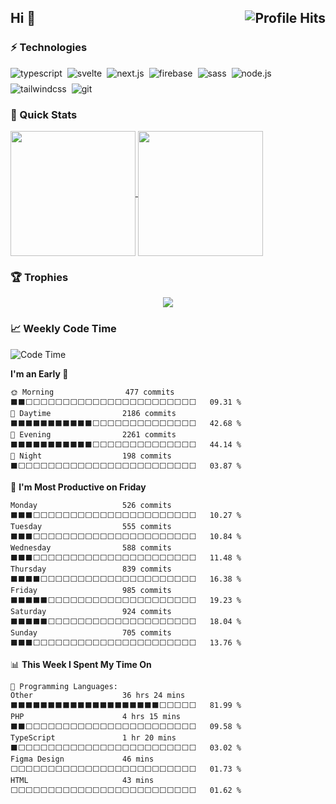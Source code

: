 <h2>Hi 👋 <img align="right" alt="Profile Hits" src="https://komarev.com/ghpvc/?username=xKesvaL&style=for-the-badge&color=blueviolet"></h2>

### ⚡ Technologies

<div style="display: flex; gap: 8px; flex-wrap: wrap;">

<img src="https://img.shields.io/badge/TS-3178C6?style=for-the-badge&logo=typescript&logoColor=fff" alt="typescript">
<img src="https://img.shields.io/badge/Sveltekit-FF3E00?style=for-the-badge&logo=svelte&logoColor=fff" alt="svelte">
<img src="https://img.shields.io/badge/Next-000?style=for-the-badge&logo=next.js&logoColor=fff" alt="next.js">
<img src="https://img.shields.io/badge/Firebase-FFCA28?style=for-the-badge&logo=firebase&logoColor=fff" alt="firebase">
<img src="https://img.shields.io/badge/Scss-CC6699?style=for-the-badge&logo=sass&logoColor=fff" alt="sass">
<img src="https://img.shields.io/badge/Node-339933?style=for-the-badge&logo=node.js&logoColor=fff" alt="node.js">
<img src="https://img.shields.io/badge/Tailwind-06B6D4?style=for-the-badge&logo=tailwindcss&logoColor=fff" alt="tailwindcss">
<img src="https://img.shields.io/badge/Git-F05032?style=for-the-badge&logo=git&logoColor=fff" alt="git">

</div>

### 🙈 Quick Stats

<a href="https://github.com/xKesvaL/github-readme-stats">
  <img height=200 align="center" src="https://github-readme-stats.vercel.app/api?username=xKesvaL&show_icons=true&theme=midnight-purple&card_width=360" />
</a>
<a href="https://github.com/xKesvaL/github-readme-stats">
  <img height=200 align="center" src="https://github-readme-stats.vercel.app/api/top-langs?username=xKesvaL&layout=compact&langs_count=8&card_width=300&theme=midnight-purple" />
</a>

### 🏆 Trophies

<a href="" style="display: flex">
  <img align="center" style="margin-left: auto; margin-right: auto;" src="https://github-profile-trophy.vercel.app/?username=xKesvaL&theme=onestar&column=3&margin-w=15&margin-h=15&rank=S,AAA,AA,A,B,C">
</a>

### 📈 Weekly Code Time
<!--START_SECTION:waka-->
![Code Time](http://img.shields.io/badge/Code%20Time-875%20hrs%2058%20mins-blue)

**I'm an Early 🐤** 

```text
🌞 Morning                477 commits         ⬛⬛⬜⬜⬜⬜⬜⬜⬜⬜⬜⬜⬜⬜⬜⬜⬜⬜⬜⬜⬜⬜⬜⬜⬜   09.31 % 
🌆 Daytime                2186 commits        ⬛⬛⬛⬛⬛⬛⬛⬛⬛⬛⬛⬜⬜⬜⬜⬜⬜⬜⬜⬜⬜⬜⬜⬜⬜   42.68 % 
🌃 Evening                2261 commits        ⬛⬛⬛⬛⬛⬛⬛⬛⬛⬛⬛⬜⬜⬜⬜⬜⬜⬜⬜⬜⬜⬜⬜⬜⬜   44.14 % 
🌙 Night                  198 commits         ⬛⬜⬜⬜⬜⬜⬜⬜⬜⬜⬜⬜⬜⬜⬜⬜⬜⬜⬜⬜⬜⬜⬜⬜⬜   03.87 % 
```
📅 **I'm Most Productive on Friday** 

```text
Monday                   526 commits         ⬛⬛⬛⬜⬜⬜⬜⬜⬜⬜⬜⬜⬜⬜⬜⬜⬜⬜⬜⬜⬜⬜⬜⬜⬜   10.27 % 
Tuesday                  555 commits         ⬛⬛⬛⬜⬜⬜⬜⬜⬜⬜⬜⬜⬜⬜⬜⬜⬜⬜⬜⬜⬜⬜⬜⬜⬜   10.84 % 
Wednesday                588 commits         ⬛⬛⬛⬜⬜⬜⬜⬜⬜⬜⬜⬜⬜⬜⬜⬜⬜⬜⬜⬜⬜⬜⬜⬜⬜   11.48 % 
Thursday                 839 commits         ⬛⬛⬛⬛⬜⬜⬜⬜⬜⬜⬜⬜⬜⬜⬜⬜⬜⬜⬜⬜⬜⬜⬜⬜⬜   16.38 % 
Friday                   985 commits         ⬛⬛⬛⬛⬛⬜⬜⬜⬜⬜⬜⬜⬜⬜⬜⬜⬜⬜⬜⬜⬜⬜⬜⬜⬜   19.23 % 
Saturday                 924 commits         ⬛⬛⬛⬛⬛⬜⬜⬜⬜⬜⬜⬜⬜⬜⬜⬜⬜⬜⬜⬜⬜⬜⬜⬜⬜   18.04 % 
Sunday                   705 commits         ⬛⬛⬛⬜⬜⬜⬜⬜⬜⬜⬜⬜⬜⬜⬜⬜⬜⬜⬜⬜⬜⬜⬜⬜⬜   13.76 % 
```


📊 **This Week I Spent My Time On** 

```text
💬 Programming Languages: 
Other                    36 hrs 24 mins      ⬛⬛⬛⬛⬛⬛⬛⬛⬛⬛⬛⬛⬛⬛⬛⬛⬛⬛⬛⬛⬜⬜⬜⬜⬜   81.99 % 
PHP                      4 hrs 15 mins       ⬛⬛⬜⬜⬜⬜⬜⬜⬜⬜⬜⬜⬜⬜⬜⬜⬜⬜⬜⬜⬜⬜⬜⬜⬜   09.58 % 
TypeScript               1 hr 20 mins        ⬛⬜⬜⬜⬜⬜⬜⬜⬜⬜⬜⬜⬜⬜⬜⬜⬜⬜⬜⬜⬜⬜⬜⬜⬜   03.02 % 
Figma Design             46 mins             ⬜⬜⬜⬜⬜⬜⬜⬜⬜⬜⬜⬜⬜⬜⬜⬜⬜⬜⬜⬜⬜⬜⬜⬜⬜   01.73 % 
HTML                     43 mins             ⬜⬜⬜⬜⬜⬜⬜⬜⬜⬜⬜⬜⬜⬜⬜⬜⬜⬜⬜⬜⬜⬜⬜⬜⬜   01.62 % 
```


<!--END_SECTION:waka-->
